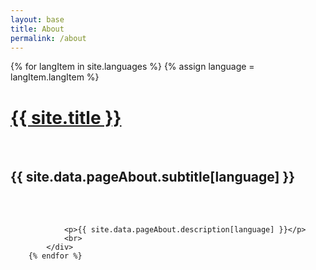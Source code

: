 ```yaml
---
layout: base
title: About
permalink: /about
---
```


<div class="section big">
   <div class="content limited centered">
        {% for langItem in site.languages %}
            {% assign language = langItem.langItem %}
            <div class="lang-section {{ language }}">
                <h1 class="upper"><a href="{{ '/' | prepend: site.baseurl }}">{{ site.title }}</a></h1>
                <br>
                <h2 class="lower">{{ site.data.pageAbout.subtitle[language] }}</h2>
                <br>
                <br>

                <p>{{ site.data.pageAbout.description[language] }}</p>
                <br>
            </div>
        {% endfor %}
   </div>
</div>
